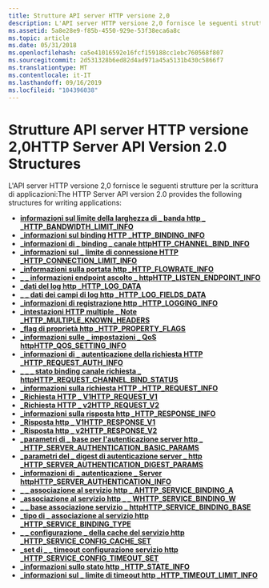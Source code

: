 ```yaml
---
title: Strutture API server HTTP versione 2,0
description: L'API server HTTP versione 2,0 fornisce le seguenti strutture per la scrittura di applicazioni
ms.assetid: 5a8e28e9-f85b-4550-929e-53f38eca6a8c
ms.topic: article
ms.date: 05/31/2018
ms.openlocfilehash: ca5e41016592e16fcf159188cc1ebc760568f807
ms.sourcegitcommit: 2d531328b6ed82d4ad971a45a5131b430c5866f7
ms.translationtype: MT
ms.contentlocale: it-IT
ms.lasthandoff: 09/16/2019
ms.locfileid: "104396038"
---
```

# <a name="http-server-api-version-20-structures"></a><span data-ttu-id="60029-103">Strutture API server HTTP versione 2,0</span><span class="sxs-lookup"><span data-stu-id="60029-103">HTTP Server API Version 2.0 Structures</span></span>

<span data-ttu-id="60029-104">L'API server HTTP versione 2,0 fornisce le seguenti strutture per la scrittura di applicazioni:</span><span class="sxs-lookup"><span data-stu-id="60029-104">The HTTP Server API version 2.0 provides the following structures for writing applications:</span></span>

-   [<span data-ttu-id="60029-105">**informazioni sul limite della larghezza di \_ banda http \_ \_**</span><span class="sxs-lookup"><span data-stu-id="60029-105">**HTTP\_BANDWIDTH\_LIMIT\_INFO**</span></span>](/windows/desktop/api/Http/ns-http-http_bandwidth_limit_info)
-   [<span data-ttu-id="60029-106">**\_informazioni sul binding HTTP \_**</span><span class="sxs-lookup"><span data-stu-id="60029-106">**HTTP\_BINDING\_INFO**</span></span>](/windows/desktop/api/Http/ns-http-http_binding_info)
-   [<span data-ttu-id="60029-107">**\_informazioni di \_ binding \_ canale http**</span><span class="sxs-lookup"><span data-stu-id="60029-107">**HTTP\_CHANNEL\_BIND\_INFO**</span></span>](/windows/desktop/api/Http/ns-http-http_channel_bind_info)
-   [<span data-ttu-id="60029-108">**\_informazioni sul \_ limite di connessione HTTP \_**</span><span class="sxs-lookup"><span data-stu-id="60029-108">**HTTP\_CONNECTION\_LIMIT\_INFO**</span></span>](/windows/desktop/api/Http/ns-http-http_connection_limit_info)
-   [<span data-ttu-id="60029-109">**\_informazioni sulla portata http \_**</span><span class="sxs-lookup"><span data-stu-id="60029-109">**HTTP\_FLOWRATE\_INFO**</span></span>](/windows/desktop/api/Http/ns-http-http_flowrate_info)
-   [<span data-ttu-id="60029-110">**\_ \_ informazioni endpoint ascolto \_ http**</span><span class="sxs-lookup"><span data-stu-id="60029-110">**HTTP\_LISTEN\_ENDPOINT\_INFO**</span></span>](/windows/desktop/api/Http/ns-http-http_listen_endpoint_info)
-   [<span data-ttu-id="60029-111">**\_dati del log http \_**</span><span class="sxs-lookup"><span data-stu-id="60029-111">**HTTP\_LOG\_DATA**</span></span>](/windows/desktop/api/Http/ns-http-http_log_data)
-   [<span data-ttu-id="60029-112">**\_ \_ dati dei campi di log http \_**</span><span class="sxs-lookup"><span data-stu-id="60029-112">**HTTP\_LOG\_FIELDS\_DATA**</span></span>](/windows/desktop/api/Http/ns-http-http_log_fields_data)
-   [<span data-ttu-id="60029-113">**\_informazioni di registrazione http \_**</span><span class="sxs-lookup"><span data-stu-id="60029-113">**HTTP\_LOGGING\_INFO**</span></span>](/windows/desktop/api/Http/ns-http-http_logging_info)
-   [<span data-ttu-id="60029-114">**\_intestazioni HTTP multiple \_ Note \_**</span><span class="sxs-lookup"><span data-stu-id="60029-114">**HTTP\_MULTIPLE\_KNOWN\_HEADERS**</span></span>](/windows/desktop/api/Http/ns-http-http_multiple_known_headers)
-   [<span data-ttu-id="60029-115">**\_flag di proprietà http \_**</span><span class="sxs-lookup"><span data-stu-id="60029-115">**HTTP\_PROPERTY\_FLAGS**</span></span>](/windows/desktop/api/Http/ns-http-http_property_flags)
-   [<span data-ttu-id="60029-116">**\_informazioni sulle \_ impostazioni \_ QoS http**</span><span class="sxs-lookup"><span data-stu-id="60029-116">**HTTP\_QOS\_SETTING\_INFO**</span></span>](/windows/desktop/api/Http/ns-http-http_qos_setting_info)
-   [<span data-ttu-id="60029-117">**\_informazioni di \_ autenticazione della richiesta HTTP \_**</span><span class="sxs-lookup"><span data-stu-id="60029-117">**HTTP\_REQUEST\_AUTH\_INFO**</span></span>](/windows/desktop/api/Http/ns-http-http_request_auth_info)
-   [<span data-ttu-id="60029-118">**\_ \_ \_ stato binding canale richiesta \_ http**</span><span class="sxs-lookup"><span data-stu-id="60029-118">**HTTP\_REQUEST\_CHANNEL\_BIND\_STATUS**</span></span>](/windows/desktop/api/Http/ns-http-http_request_channel_bind_status)
-   [<span data-ttu-id="60029-119">**\_informazioni sulla richiesta HTTP \_**</span><span class="sxs-lookup"><span data-stu-id="60029-119">**HTTP\_REQUEST\_INFO**</span></span>](/windows/desktop/api/Http/ns-http-http_request_info)
-   [<span data-ttu-id="60029-120">**\_Richiesta HTTP \_ V1**</span><span class="sxs-lookup"><span data-stu-id="60029-120">**HTTP\_REQUEST\_V1**</span></span>](/windows/desktop/api/Http/ns-http-http_request_v1)
-   [<span data-ttu-id="60029-121">**\_Richiesta HTTP \_ v2**</span><span class="sxs-lookup"><span data-stu-id="60029-121">**HTTP\_REQUEST\_V2**</span></span>](/windows/desktop/api/Http/ns-http-http_request_v2)
-   [<span data-ttu-id="60029-122">**\_informazioni sulla risposta http \_**</span><span class="sxs-lookup"><span data-stu-id="60029-122">**HTTP\_RESPONSE\_INFO**</span></span>](/windows/desktop/api/Http/ns-http-http_response_info)
-   [<span data-ttu-id="60029-123">**\_Risposta http \_ V1**</span><span class="sxs-lookup"><span data-stu-id="60029-123">**HTTP\_RESPONSE\_V1**</span></span>](/windows/desktop/api/Http/ns-http-http_response_v1)
-   [<span data-ttu-id="60029-124">**\_Risposta http \_ v2**</span><span class="sxs-lookup"><span data-stu-id="60029-124">**HTTP\_RESPONSE\_V2**</span></span>](/windows/desktop/api/Http/ns-http-http_response_v2)
-   [<span data-ttu-id="60029-125">**\_parametri di \_ base per l'autenticazione server http \_ \_**</span><span class="sxs-lookup"><span data-stu-id="60029-125">**HTTP\_SERVER\_AUTHENTICATION\_BASIC\_PARAMS**</span></span>](/windows/desktop/api/Http/ns-http-http_server_authentication_basic_params)
-   [<span data-ttu-id="60029-126">**\_parametri del \_ digest di autenticazione server \_ http \_**</span><span class="sxs-lookup"><span data-stu-id="60029-126">**HTTP\_SERVER\_AUTHENTICATION\_DIGEST\_PARAMS**</span></span>](/windows/desktop/api/Http/ns-http-http_server_authentication_digest_params)
-   [<span data-ttu-id="60029-127">**\_informazioni di \_ autenticazione \_ Server http**</span><span class="sxs-lookup"><span data-stu-id="60029-127">**HTTP\_SERVER\_AUTHENTICATION\_INFO**</span></span>](/windows/desktop/api/Http/ns-http-http_server_authentication_info)
-   [<span data-ttu-id="60029-128">**\_ \_ associazione al servizio http \_ A**</span><span class="sxs-lookup"><span data-stu-id="60029-128">**HTTP\_SERVICE\_BINDING\_A**</span></span>](/windows/desktop/api/Http/ns-http-http_service_binding_a)
-   [<span data-ttu-id="60029-129">**\_associazione al servizio http \_ \_ W**</span><span class="sxs-lookup"><span data-stu-id="60029-129">**HTTP\_SERVICE\_BINDING\_W**</span></span>](/windows/desktop/api/Http/ns-http-http_service_binding_w)
-   [<span data-ttu-id="60029-130">**\_ \_ base associazione servizio \_ http**</span><span class="sxs-lookup"><span data-stu-id="60029-130">**HTTP\_SERVICE\_BINDING\_BASE**</span></span>](/windows/desktop/api/Http/ns-http-http_service_binding_base)
-   [<span data-ttu-id="60029-131">**\_tipo di \_ associazione al servizio http \_**</span><span class="sxs-lookup"><span data-stu-id="60029-131">**HTTP\_SERVICE\_BINDING\_TYPE**</span></span>](/windows/desktop/api/Http/ne-http-http_service_binding_type)
-   [<span data-ttu-id="60029-132">**\_ \_ configurazione \_ della cache del servizio http \_**</span><span class="sxs-lookup"><span data-stu-id="60029-132">**HTTP\_SERVICE\_CONFIG\_CACHE\_SET**</span></span>](/windows/desktop/api/Http/ns-http-http_service_config_cache_set)
-   [<span data-ttu-id="60029-133">**\_set di \_ \_ timeout configurazione servizio http \_**</span><span class="sxs-lookup"><span data-stu-id="60029-133">**HTTP\_SERVICE\_CONFIG\_TIMEOUT\_SET**</span></span>](/windows/desktop/api/Http/ns-http-http_service_config_timeout_set)
-   [<span data-ttu-id="60029-134">**\_informazioni sullo stato http \_**</span><span class="sxs-lookup"><span data-stu-id="60029-134">**HTTP\_STATE\_INFO**</span></span>](/windows/desktop/api/Http/ns-http-http_state_info)
-   [<span data-ttu-id="60029-135">**\_informazioni sul \_ limite di timeout http \_**</span><span class="sxs-lookup"><span data-stu-id="60029-135">**HTTP\_TIMEOUT\_LIMIT\_INFO**</span></span>](/windows/desktop/api/Http/ns-http-http_timeout_limit_info)

 

 




